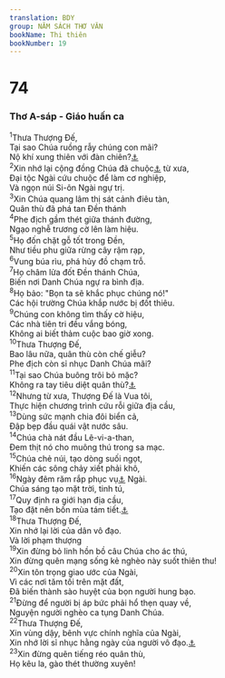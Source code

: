 ```yaml
---
translation: BDY
group: NĂM SÁCH THƠ VĂN
bookName: Thi thiên 
bookNumber: 19
---
```


<div class="title"><h1>74</h1><h3>Thơ A-sáp - Giáo huấn ca</h3></div>
<span class="verse thi_74_1"><sup>1</sup>Thưa Thượng Đế,<br/>Tại sao Chúa ruồng rẫy chúng con mãi?<br/>Nộ khí xung thiên với đàn chiên?<a href="#" data-toggle="tooltip" data-placement="bottom" title="Nt chiên của đồng cỏ Chúa">⚓</a><br/></span>
<span class="verse thi_74_2"><sup>2</sup>Xin nhớ lại cộng đồng Chúa đã chuộc<a href="#" data-toggle="tooltip" data-placement="bottom" title="Nt mua">⚓</a> từ xưa,<br/>Đại tộc Ngài cứu chuộc để làm cơ nghiệp,<br/>Và ngọn núi Si-ôn Ngài ngự trị.<br/></span>
<span class="verse thi_74_3"><sup>3</sup>Xin Chúa quang lâm thị sát cảnh điêu tàn,<br/>Quân thù đã phá tan Đền thánh<br/></span>
<span class="verse thi_74_4"><sup>4</sup>Phe địch gầm thét giữa thánh đường,<br/>Ngạo nghễ trương cờ lên làm hiệu.<br/></span>
<span class="verse thi_74_5"><sup>5</sup>Họ đốn chặt gỗ tốt trong Đền,<br/>Như tiều phu giữa rừng cây rậm rạp,<br/></span>
<span class="verse thi_74_6"><sup>6</sup>Vung búa rìu, phá hủy đồ chạm trỗ.<br/></span>
<span class="verse thi_74_7"><sup>7</sup>Họ châm lửa đốt Đền thánh Chúa,<br/>Biến nơi Danh Chúa ngự ra bình địa.<br/></span>
<span class="verse thi_74_8"><sup>8</sup>Họ bảo: &#34;Bọn ta sẽ khắc phục chúng nó!&#34;<br/>Các hội trường Chúa khắp nước bị đốt thiêu.<br/></span>
<span class="verse thi_74_9"><sup>9</sup>Chúng con không tìm thấy cờ hiệu,<br/>Các nhà tiên tri đều vắng bóng,<br/>Không ai biết thảm cuộc bao giờ xong.<br/></span>
<span class="verse thi_74_10"><sup>10</sup>Thưa Thượng Đế,<br/>Bao lâu nữa, quân thù còn chế giễu?<br/>Phe địch còn sỉ nhục Danh Chúa mãi?<br/></span>
<span class="verse thi_74_11"><sup>11</sup>Tại sao Chúa buông trôi bỏ mặc?<br/>Không ra tay tiêu diệt quân thù?<a href="#" data-toggle="tooltip" data-placement="bottom" title="Nt thu tay mặt Chúa vào lòng">⚓</a><br/></span>
<span class="verse thi_74_12"><sup>12</sup>Nhưng từ xưa, Thượng Đế là Vua tôi,<br/>Thực hiện chương trình cứu rỗi giữa địa cầu,<br/></span>
<span class="verse thi_74_13"><sup>13</sup>Dùng sức mạnh chia đôi biển cả,<br/>Đập bẹp đầu quái vật nước sâu.<br/></span>
<span class="verse thi_74_14"><sup>14</sup>Chúa chà nát đầu Lê-vi-a-than,<br/>Đem thịt nó cho muông thú trong sa mạc.<br/></span>
<span class="verse thi_74_15"><sup>15</sup>Chúa chẻ núi, tạo dòng suối ngọt,<br/>Khiến các sông chảy xiết phải khô,<br/></span>
<span class="verse thi_74_16"><sup>16</sup>Ngày đêm răm rắp phục vụ<a href="#" data-toggle="tooltip" data-placement="bottom" title="Nt thuộc về">⚓</a> Ngài.<br/>Chúa sáng tạo mặt trời, tinh tú,<br/></span>
<span class="verse thi_74_17"><sup>17</sup>Quy định ra giới hạn địa cầu,<br/>Tạo đặt nên bốn mùa tám tiết.<a href="#" data-toggle="tooltip" data-placement="bottom" title="Nt mùa hạ và mùa đông">⚓</a><br/></span>
<span class="verse thi_74_18"><sup>18</sup>Thưa Thượng Đế,<br/>Xin nhớ lại lời của dân vô đạo.<br/>Và lời phạm thượng<br/></span>
<span class="verse thi_74_19"><sup>19</sup>Xin đừng bỏ linh hồn bồ câu Chúa cho ác thú,<br/>Xin đừng quên mạng sống kẻ nghèo này suốt thiên thu!<br/></span>
<span class="verse thi_74_20"><sup>20</sup>Xin tôn trọng giao ước của Ngài,<br/>Vì các nơi tăm tối trên mặt đất,<br/>Đã biến thành sào huyệt của bọn người hung bạo.<br/></span>
<span class="verse thi_74_21"><sup>21</sup>Đừng để người bị áp bức phải hổ thẹn quay về,<br/>Nguyện người nghèo ca tụng Danh Chúa.<br/></span>
<span class="verse thi_74_22"><sup>22</sup>Thưa Thượng Đế,<br/>Xin vùng dậy, bênh vực chính nghĩa của Ngài,<br/>Xin nhớ lời sỉ nhục hằng ngày của người vô đạo.<a href="#" data-toggle="tooltip" data-placement="bottom" title="Ctd người ngu dại">⚓</a><br/></span>
<span class="verse thi_74_23"><sup>23</sup>Xin đừng quên tiếng réo quân thù,<br/>Họ kêu la, gào thét thường xuyên!</span>
